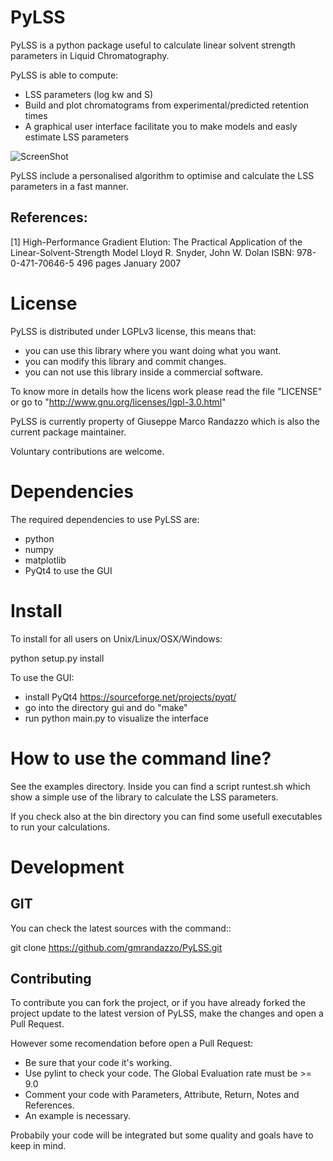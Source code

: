 # PyLSS

PyLSS is a python package useful to calculate linear solvent strength parameters
in Liquid Chromatography.


PyLSS is able to compute:
  - LSS parameters (log kw and S)
  - Build and plot chromatograms from experimental/predicted retention times
  - A graphical user interface facilitate you to make models and easly
    estimate LSS parameters

![ScreenShot](https://github.com/gmrandazzo/PyLSS/blob/master/gui/pylssgui.png)

PyLSS include a personalised algorithm to optimise and calculate the LSS parameters
in a fast manner.

References:
----------
[1] High-Performance Gradient Elution:
The Practical Application of the Linear-Solvent-Strength Model
Lloyd R. Snyder, John W. Dolan
ISBN: 978-0-471-70646-5
496 pages
January 2007

License
============

PyLSS is distributed under LGPLv3 license, this means that:

- you can use this library where you want doing what you want.
- you can modify this library and commit changes.
- you can not use this library inside a commercial software.

To know more in details how the licens work please read the file "LICENSE" or
go to "http://www.gnu.org/licenses/lgpl-3.0.html"

PyLSS is currently property of Giuseppe Marco Randazzo which is also the
current package maintainer.

Voluntary contributions are welcome.


Dependencies
============

The required dependencies to use PyLSS are:

- python
- numpy
- matplotlib
- PyQt4 to use the GUI

Install
=======

To install for all users on Unix/Linux/OSX/Windows:

  python setup.py install

To use the GUI:
  - install PyQt4 https://sourceforge.net/projects/pyqt/
  - go into the directory gui and do "make"
  - run python main.py to visualize the interface

How to use the command line?
=======

See the examples directory. Inside you can find a script runtest.sh which
show a simple use of the library to calculate the LSS parameters.

If you check also at the bin directory you can find some usefull executables
to run your calculations.


Development
===========
GIT
---

You can check the latest sources with the command::

  git clone https://github.com/gmrandazzo/PyLSS.git


Contributing
------------

To contribute you can fork the project, or if you have already forked the project
update to the latest version of PyLSS, make the changes and open a Pull Request.

However some recomendation before open a Pull Request:
  * Be sure that your code it's working.
  * Use pylint to check your code. The Global Evaluation rate must be >= 9.0
  * Comment your code with Parameters, Attribute, Return, Notes and References.
  * An example is necessary.

Probabily your code will be integrated but some quality and goals have to keep in mind.
